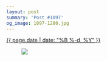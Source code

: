 ```yaml
---
layout: post
summary: 'Post #1097'
og_image: 1097-1280.jpg
---
```


<div class="post">
 <time>
  <a href="/1097">
   {{ page.date | date: "%B %-d, %Y" }}
  </a>
 </time>
 <a href="/1097">
  <figure data-taken="2/22/2020">
   <img sizes="(min-width: 700px) 50vw, calc(100vw - 2rem)" src="{{ site.assets_url }}/1097-640.jpg" srcset="{{ site.assets_url }}/1097-320.jpg 320w, {{ site.assets_url }}/1097-640.jpg 640w, {{ site.assets_url }}/1097-960.jpg 960w, {{ site.assets_url }}/1097-1280.jpg 1280w"/>
  </figure>
 </a>
</div>
